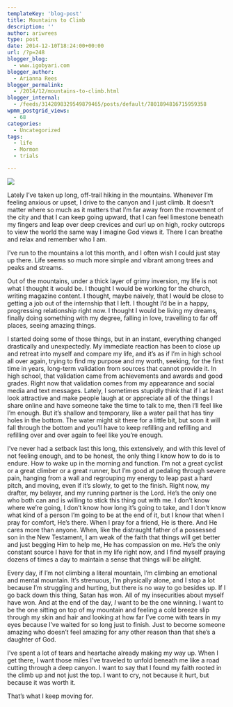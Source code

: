 ```yaml
---
templateKey: 'blog-post'
title: Mountains to Climb
description: ''
author: ariwrees
type: post
date: 2014-12-10T18:24:00+00:00
url: /?p=248
blogger_blog:
  - www.igobyari.com
blogger_author:
  - Arianna Rees
blogger_permalink:
  - /2014/12/mountains-to-climb.html
blogger_internal:
  - /feeds/3142898329549879465/posts/default/7801894816715959358
wpmm_postgrid_views:
  - 68
categories:
  - Uncategorized
tags:
  - life
  - Mormon
  - trials

---
```

[![](https://www.igobyari.com/wp-content/uploads/2014/12/mountainsblackandwhite.jpg)](https://www.igobyari.com/wp-content/uploads/2014/12/mountainsblackandwhite.jpg)

Lately I’ve taken up long, off-trail hiking in the mountains. Whenever I’m feeling anxious or upset, I drive to the canyon and I just climb. It doesn’t matter where so much as it matters that I’m far away from the movement of the city and that I can keep going upward, that I can feel limestone beneath my fingers and leap over deep crevices and curl up on high, rocky outcrops to view the world the same way I imagine God views it. There I can breathe and relax and remember who I am. 

I’ve run to the mountains a lot this month, and I often wish I could just stay up there. Life seems so much more simple and vibrant among trees and peaks and streams.   

Out of the mountains, under a thick layer of grimy inversion, my life is not what I thought it would be. I thought I would be working for the church, writing magazine content. I thought, maybe naively, that I would be close to getting a job out of the internship that I left. I thought I’d be in a happy, progressing relationship right now. I thought I would be living my dreams, finally doing something with my degree, falling in love, travelling to far off places, seeing amazing things. 

I started doing some of those things, but in an instant, everything changed drastically and unexpectedly. My immediate reaction has been to close up and retreat into myself and compare my life, and it’s as if I’m in high school all over again, trying to find my purpose and my worth, seeking, for the first time in years, long-term validation from sources that cannot provide it. In high school, that validation came from achievements and awards and good grades. Right now that validation comes from my appearance and social media and text messages. Lately, I sometimes stupidly think that if I at least look attractive and make people laugh at or appreciate all of the things I share online and have someone take the time to talk to me, then I’ll feel like I’m enough. But it’s shallow and temporary, like a water pail that has tiny holes in the bottom. The water might sit there for a little bit, but soon it will fall through the bottom and you’ll have to keep refilling and refilling and refilling over and over again to feel like you’re enough. 

I’ve never had a setback last this long, this extensively, and with this level of not feeling enough, and to be honest, the only thing I know how to do is to endure. How to wake up in the morning and function. I’m not a great cyclist or a great climber or a great runner, but I’m good at pedaling through severe pain, hanging from a wall and regrouping my energy to leap past a hard pitch, and moving, even if it’s slowly, to get to the finish. Right now, my drafter, my belayer, and my running partner is the Lord. He’s the only one who both can and is willing to stick this thing out with me. I don’t know where we’re going, I don’t know how long it’s going to take, and I don’t know what kind of a person I’m going to be at the end of it, but I know that when I pray for comfort, He’s there. When I pray for a friend, He is there. And He cares more than anyone. When, like the distraught father of a possessed son in the New Testament, I am weak of the faith that things will get better and just begging Him to help me, He has compassion on me. He’s the only constant source I have for that in my life right now, and I find myself praying dozens of times a day to maintain a sense that things will be alright. 

Every day, if I’m not climbing a literal mountain, I’m climbing an emotional and mental mountain. It’s strenuous, I’m physically alone, and I stop a lot because I’m struggling and hurting, but there is no way to go besides up. If I go back down this thing, Satan has won. All of my insecurities about myself have won. And at the end of the day, _I_ want to be the one winning. I want to be the one sitting on top of my mountain and feeling a cold breeze slip through my skin and hair and looking at how far I’ve come with tears in my eyes because I’ve waited for so long just to finish. Just to become someone amazing who doesn’t feel amazing for any other reason than that she’s a daughter of God.      

I’ve spent a lot of tears and heartache already making my way up. When I get there, I want those miles I’ve traveled to unfold beneath me like a road cutting through a deep canyon. I want to say that I found my faith rooted in the climb up and not just the top. I want to cry, not because it hurt, but because it was worth it.

That’s what I keep moving for.